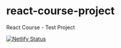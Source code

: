 # react-course-project
React Course - Test Project

[![Netlify Status](https://api.netlify.com/api/v1/badges/1bf0148b-149c-4392-a4bc-b95d2bb7ac78/deploy-status)](https://app.netlify.com/sites/react-course-project/deploys)
